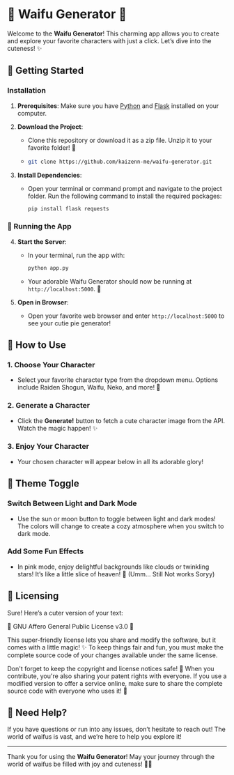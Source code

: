 # 🌸 Waifu Generator 🌸

Welcome to the **Waifu Generator**! This charming app allows you to create and explore your favorite characters with just a click. Let’s dive into the cuteness! ✨

## 🌈 Getting Started

### Installation

1. **Prerequisites**: Make sure you have [Python](https://www.python.org/downloads/) and [Flask](https://flask.palletsprojects.com/en/2.0.x/installation/) installed on your computer.
   
2. **Download the Project**: 
   - Clone this repository or download it as a zip file. Unzip it to your favorite folder! 🌟
   - ```bash
     git clone https://github.com/kaizenn-me/waifu-generator.git
     ```

3. **Install Dependencies**: 
   - Open your terminal or command prompt and navigate to the project folder. Run the following command to install the required packages:
     ```bash
     pip install flask requests
     ```

### 🐾 Running the App

4. **Start the Server**: 
   - In your terminal, run the app with:
     ```bash
     python app.py
     ```
   - Your adorable Waifu Generator should now be running at `http://localhost:5000`. 🎉

5. **Open in Browser**: 
   - Open your favorite web browser and enter `http://localhost:5000` to see your cutie pie generator!

## 🌟 How to Use

### 1. Choose Your Character
- Select your favorite character type from the dropdown menu. Options include Raiden Shogun, Waifu, Neko, and more! 💖

### 2. Generate a Character
- Click the **Generate!** button to fetch a cute character image from the API. Watch the magic happen! ✨

### 3. Enjoy Your Character
- Your chosen character will appear below in all its adorable glory! 

## 🌙 Theme Toggle

### Switch Between Light and Dark Mode
- Use the sun or moon button to toggle between light and dark modes! The colors will change to create a cozy atmosphere when you switch to dark mode. 

### Add Some Fun Effects
- In pink mode, enjoy delightful backgrounds like clouds or twinkling stars! It’s like a little slice of heaven! 🌌 (Umm... Still Not works Soryy)

## 📝 Licensing
Sure! Here’s a cuter version of your text:

🌟 GNU Affero General Public License v3.0 🌟

This super-friendly license lets you share and modify the software, but it comes with a little magic! ✨ To keep things fair and fun, you must make the complete source code of your changes available under the same license.

Don't forget to keep the copyright and license notices safe! 📝 When you contribute, you're also sharing your patent rights with everyone. If you use a modified version to offer a service online, make sure to share the complete source code with everyone who uses it! 🌈

## 💌 Need Help?

If you have questions or run into any issues, don’t hesitate to reach out! The world of waifus is vast, and we’re here to help you explore it! 

---

Thank you for using the **Waifu Generator**! May your journey through the world of waifus be filled with joy and cuteness! 🎊💕
